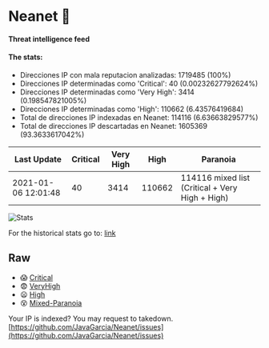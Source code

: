 # Neanet :hocho:
#### Threat intelligence feed
#### The stats:

- Direcciones IP con mala reputacion analizadas: 1719485 (100%)
- Direcciones IP determinadas como 'Critical':  40 (0.00232627792624%)
- Direcciones IP determinadas como 'Very High':  3414 (0.198547821005%)
- Direcciones IP determinadas como 'High':  110662 (6.43576419684)
- Total de direcciones IP indexadas en Neanet:  114116 (6.63663829577%)
- Total de direcciones IP descartadas en Neanet:  1605369 (93.3633617042%)

| Last Update | Critical | Very High | High | Paranoia |
| --- | --- | --- | --- | --- |
| 2021-01-06 12:01:48 | 40 | 3414 | 110662 | 114116 mixed list (Critical + Very High + High)|

![Stats](https://docs.google.com/spreadsheets/d/e/2PACX-1vSnaNMIXVabIpDJjufMlzH7poXnshF3mgd8Is1g9ytUEzVsP5my4Trn8f-xkoLLQ38xpL3HtmUexLo6/pubchart?oid=501124687&format=image)

For the historical stats go to: [link](/stats.csv)
## Raw
- :scream: [Critical](https://raw.githubusercontent.com/JavaGarcia/Neanet/master/blacklists/neanet_critical.txt)
- :fearful: [VeryHigh](https://raw.githubusercontent.com/JavaGarcia/Neanet/master/blacklists/neanet_veryHigh.txtt)
- :frowning: [High](https://raw.githubusercontent.com/JavaGarcia/Neanet/master/blacklists/neanet_high.txt)
- :dizzy_face: [Mixed-Paranoia](https://raw.githubusercontent.com/JavaGarcia/Neanet/master/blacklists/neanet_all.txt)


Your IP is indexed? You may request to takedown. [https://github.com/JavaGarcia/Neanet/issues](https://github.com/JavaGarcia/Neanet/issues)


































































































































































































































































































































































































































































































































































































































































































































































































































































































































































































































































































































































































































































































































































































































































































































































































































































































































































































































































































































































































































































































































































































































































































































































































































































































































































































































































































































































































































































































































































































































































































































































































































































































































































































































